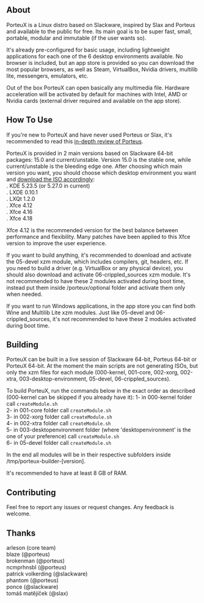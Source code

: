 ## About

PorteuX is a Linux distro based on Slackware, inspired by Slax and Porteus and available to the public for free. Its main goal is to be super fast, small, portable, modular and immutable (if the user wants so).

It's already pre-configured for basic usage, including lightweight applications for each one of the 6 desktop environments available. No browser is included, but an app store is provided so you can download the most popular browsers, as well as Steam, VirtualBox, Nvidia drivers, multilib lite, messengers, emulators, etc.

Out of the box PorteuX can open basically any multimedia file. Hardware acceleration will be activated by default for machines with Intel, AMD or Nvidia cards (external driver required and available on the app store).

## How To Use

If you're new to PorteuX and have never used Porteus or Slax, it's recommended to read this [in-depth review of Porteus](https://medium.com/@fulalas/porteus-5-review-a-different-and-powerful-linux-distro-33df8789a758).

PorteuX is provided in 2 main versions based on Slackware 64-bit packages: 15.0 and current/unstable. Version 15.0 is the stable one, while current/unstable is the bleeding edge one. After choosing which main version you want, you should choose which desktop environment you want and [download the ISO accordingly](https://github.com/porteux/porteux/releases):<br />
. KDE 5.23.5 (or 5.27.0 in current)<br />
. LXDE 0.10.1<br />
. LXQt 1.2.0<br />
. Xfce 4.12<br />
. Xfce 4.16<br />
. Xfce 4.18<br />

Xfce 4.12 is the recommended version for the best balance between performance and flexibility. Many patches have been applied to this Xfce version to improve the user experience.

If you want to build anything, it's recommended to download and activate the 05-devel xzm module, which includes compilers, git, headers, etc. If you need to build a driver (e.g. VirtualBox or any physical device), you should also download and activate 06-crippled_sources xzm module. It's not recommended to have these 2 modules activated during boot time, instead put them inside /porteux/optional folder and activate them only when needed.

If you want to run Windows applications, in the app store you can find both Wine and Multilib Lite xzm modules. Just like 05-devel and 06-crippled_sources, it's not recommended to have these 2 modules activated during boot time.

## Building

PorteuX can be built in a live session of Slackware 64-bit, Porteus 64-bit or PorteuX 64-bit. At the moment the main scripts are not generating ISOs, but only the xzm files for each module (000-kernel, 001-core, 002-xorg, 002-xtra, 003-desktop-environment, 05-devel, 06-crippled_sources).

To build PorteuX, run the commands below in the exact order as described (000-kernel can be skipped if you already have it):
1- in 000-kernel folder call `createModule.sh`<br />
2- in 001-core folder call `createModule.sh`<br />
3- in 002-xorg folder call `createModule.sh`<br />
4- in 002-xtra folder call `createModule.sh`<br />
5- in 003-desktopenvironment folder (where 'desktopenvironment' is the one of your preference) call `createModule.sh`<br />
6- in 05-devel folder call `createModule.sh`<br />

In the end all modules will be in their respective subfolders inside /tmp/porteux-builder-[version].

It's recommended to have at least 8 GB of RAM.

## Contributing

Feel free to report any issues or request changes. Any feedback is welcome.

## Thanks

arleson (core team)<br />
blaze (@porteus)<br />
brokenman (@porteus)<br />
ncmprhnsbl (@porteus)<br />
patrick volkerding (@slackware)<br />
phantom (@porteus)<br />
ponce (@slackware)<br />
tomáš matějíček (@slax)<br />
